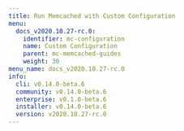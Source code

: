 ```yaml
---
title: Run Memcached with Custom Configuration
menu:
  docs_v2020.10.27-rc.0:
    identifier: mc-configuration
    name: Custom Configuration
    parent: mc-memcached-guides
    weight: 30
menu_name: docs_v2020.10.27-rc.0
info:
  cli: v0.14.0-beta.6
  community: v0.14.0-beta.6
  enterprise: v0.1.0-beta.6
  installer: v0.14.0-beta.6
  version: v2020.10.27-rc.0
---
```


